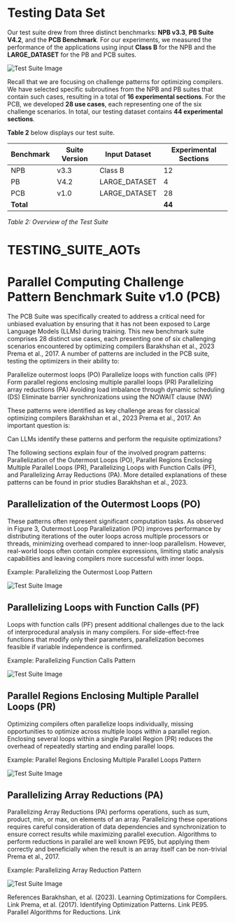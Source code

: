 # Testing Data Set

Our test suite drew from three distinct benchmarks: **NPB v3.3**, **PB Suite V4.2**, and the **PCB Benchmark**. For our experiments, we measured the performance of the applications using input **Class B** for the NPB and the **LARGE_DATASET** for the PB and PCB suites.

![Test Suite Image](./image.png)

Recall that we are focusing on challenge patterns for optimizing compilers. We have selected specific subroutines from the NPB and PB suites that contain such cases, resulting in a total of **16 experimental sections**. For the PCB, we developed **28 use cases**, each representing one of the six challenge scenarios. In total, our testing dataset contains **44 experimental sections**. 

**Table 2** below displays our test suite.

| Benchmark | Suite Version | Input Dataset    | Experimental Sections |
|-----------|---------------|-------------------|-----------------------|
| NPB       | v3.3          | Class B           | 12                    |
| PB        | V4.2          | LARGE_DATASET     | 4                    |
| PCB       | v1.0          | LARGE_DATASET     | 28                    |
| **Total** |               |                   | **44**                |

*Table 2: Overview of the Test Suite*

# TESTING_SUITE_AOTs

#  Parallel Computing Challenge Pattern Benchmark Suite v1.0 (PCB)
The PCB Suite was specifically created to address a critical need for unbiased evaluation by ensuring that it has not been exposed to Large Language Models (LLMs) during training. This new benchmark suite comprises 28 distinct use cases, each presenting one of six challenging scenarios encountered by optimizing compilers Barakhshan et al., 2023 Prema et al., 2017. A number of patterns are included in the PCB suite, testing the optimizers in their ability to:

Parallelize outermost loops (PO)
Parallelize loops with function calls (PF)
Form parallel regions enclosing multiple parallel loops (PR)
Parallelizing array reductions (PA)
Avoiding load imbalance through dynamic scheduling (DS)
Eliminate barrier synchronizations using the NOWAIT clause (NW)

These patterns were identified as key challenge areas for classical optimizing compilers Barakhshan et al., 2023 Prema et al., 2017. An important question is:

Can LLMs identify these patterns and perform the requisite optimizations?

The following sections explain four of the involved program patterns: Parallelization of the Outermost Loops (PO), Parallel Regions Enclosing Multiple Parallel Loops (PR), Parallelizing Loops with Function Calls (PF), and Parallelizing Array Reductions (PA). More detailed explanations of these patterns can be found in prior studies Barakhshan et al., 2023.

## Parallelization of the Outermost Loops (PO)
These patterns often represent significant computation tasks. As observed in Figure 3, Outermost Loop Parallelization (PO) improves performance by distributing iterations of the outer loops across multiple processors or threads, minimizing overhead compared to inner-loop parallelism. However, real-world loops often contain complex expressions, limiting static analysis capabilities and leaving compilers more successful with inner loops.

Example: Parallelizing the Outermost Loop Pattern

![Test Suite Image](./images/PO.png)


## Parallelizing Loops with Function Calls (PF)
Loops with function calls (PF) present additional challenges due to the lack of interprocedural analysis in many compilers. For side-effect-free functions that modify only their parameters, parallelization becomes feasible if variable independence is confirmed.

Example: Parallelizing Function Calls Pattern

![Test Suite Image](./images/PF.png)


## Parallel Regions Enclosing Multiple Parallel Loops (PR)
Optimizing compilers often parallelize loops individually, missing opportunities to optimize across multiple loops within a parallel region. Enclosing several loops within a single Parallel Region (PR) reduces the overhead of repeatedly starting and ending parallel loops.

Example: Parallel Regions Enclosing Multiple Parallel Loops Pattern

![Test Suite Image](./images/PR.png)

## Parallelizing Array Reductions (PA)
Parallelizing Array Reductions (PA) performs operations, such as sum, product, min, or max, on elements of an array. Parallelizing these operations requires careful consideration of data dependencies and synchronization to ensure correct results while maximizing parallel execution. Algorithms to perform reductions in parallel are well known PE95, but applying them correctly and beneficially when the result is an array itself can be non-trivial Prema et al., 2017.

Example: Parallelizing Array Reduction Pattern

![Test Suite Image](./images/PA.png)

References
Barakhshan, et al. (2023). Learning Optimizations for Compilers. Link
Prema, et al. (2017). Identifying Optimization Patterns. Link
PE95. Parallel Algorithms for Reductions. Link